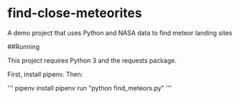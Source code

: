 # find-close-meteorites
A demo project that uses Python and NASA data to find meteor landing sites

##Running

This project requires Python 3 and the requests package.

First, install pipenv. Then:

'''
pipenv install
pipenv run "python find_meteors.py"
'''
